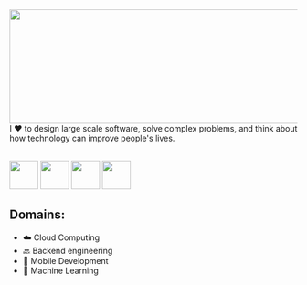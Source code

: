 <img src="https://wallpapershome.com/images/pages/ico_h/20330.jpg" width=3000px height=200px>
<!-- You can create your own header images using Canva, it has a lot of templates. If you do, use the following link https://www.canva.com/join/celeriac-tread-jellyfish -->
I ♥ to design large scale software, solve complex problems, and think about how technology can improve people's lives.  <br><br>

<a href="https://www.linkedin.com/in/andreacappelletti97/" target="_blank"><img src="https://cdn-icons-png.flaticon.com/512/61/61109.png" height=50px width=50px></a>
<a href="https://www.instagram.com/_andreacappelletti/" target="_blank"><img src="https://upload.wikimedia.org/wikipedia/commons/thumb/6/65/Black_Instagram_icon.svg/1200px-Black_Instagram_icon.svg.png" height=50px width=50px></a>
<a href="https://andreacappelletti.com/" target="_blank"><img src="https://cdn-icons-png.flaticon.com/512/20/20155.png" height=50px width=50px></a>
<a href="mailto:andreacappelletti97@gmail.com" target="_blank"><img src="https://cdn-icons-png.flaticon.com/512/54/54215.png" height=50px width=50px></a>

## Domains:
- ☁️ Cloud Computing
- 🔙 Backend engineering
- 📱 Mobile Development
- 🤖 Machine Learning
